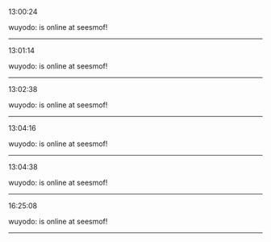 13:00:24

wuyodo: is online at seesmof!

---

13:01:14

wuyodo: is online at seesmof!

---

13:02:38

wuyodo: is online at seesmof!

---

13:04:16

wuyodo: is online at seesmof!

---

13:04:38

wuyodo: is online at seesmof!

---

16:25:08

wuyodo: is online at seesmof!

---

